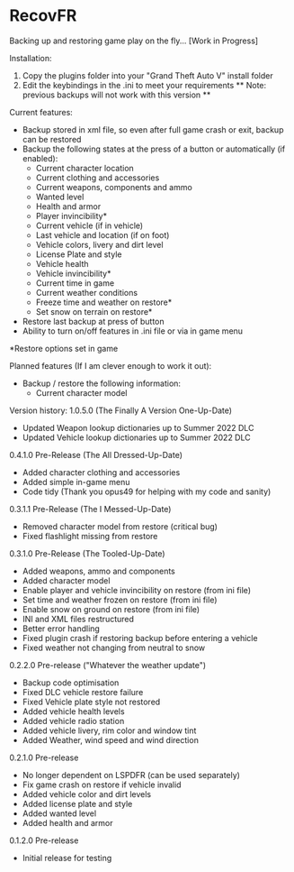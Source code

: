 # RecovFR
Backing up and restoring game play on the fly... [Work in Progress]

Installation: 
1. Copy the plugins folder into your "Grand Theft Auto V" install folder 
2. Edit the keybindings in the .ini to meet your requirements
** Note: previous backups will not work with this version **

Current features:
- Backup stored in xml file, so even after full game crash or exit, backup can be restored
- Backup the following states at the press of a button or automatically (if enabled): 
  - Current character location
  - Current clothing and accessories
  - Current weapons, components and ammo
  - Wanted level
  - Health and armor
  - Player invincibility* 
  - Current vehicle (if in vehicle)
  - Last vehicle and location (if on foot)
  - Vehicle colors, livery and dirt level
  - License Plate and style
  - Vehicle health
  - Vehicle invincibility*
  - Current time in game
  - Current weather conditions
  - Freeze time and weather on restore*
  - Set snow on terrain on restore*
- Restore last backup at press of button
- Ability to turn on/off features in .ini file or via in game menu

*Restore options set in game

Planned features (If I am clever enough to work it out): 
- Backup / restore the following information: 
  - Current character model

Version history: 
1.0.5.0 (The Finally A Version One-Up-Date)
- Updated Weapon lookup dictionaries up to Summer 2022 DLC
- Updated Vehicle lookup dictionaries up to Summer 2022 DLC

0.4.1.0 Pre-Release (The All Dressed-Up-Date)
- Added character clothing and accessories
- Added simple in-game menu
- Code tidy 
(Thank you opus49 for helping with my code and sanity)

0.3.1.1 Pre-Release (The I Messed-Up-Date)
- Removed character model from restore (critical bug)
- Fixed flashlight missing from restore

0.3.1.0 Pre-Release (The Tooled-Up-Date)
- Added weapons, ammo and components
- Added character model
- Enable player and vehicle invincibility on restore (from ini file)
- Set time and weather frozen on restore (from ini file)
- Enable snow on ground on restore (from ini file)
- INI and XML files restructured
- Better error handling
- Fixed plugin crash if restoring backup before entering a vehicle
- Fixed weather not changing from neutral to snow

0.2.2.0 Pre-release ("Whatever the weather update")
- Backup code optimisation
- Fixed DLC vehicle restore failure
- Fixed Vehicle plate style not restored
- Added vehicle health levels
- Added vehicle radio station
- Added vehicle livery, rim color and window tint
- Added Weather, wind speed and wind direction


0.2.1.0 Pre-release
- No longer dependent on LSPDFR (can be used separately)
- Fix game crash on restore if vehicle invalid
- Added vehicle color and dirt levels
- Added license plate and style
- Added wanted level
- Added health and armor

0.1.2.0 Pre-release
- Initial release for testing